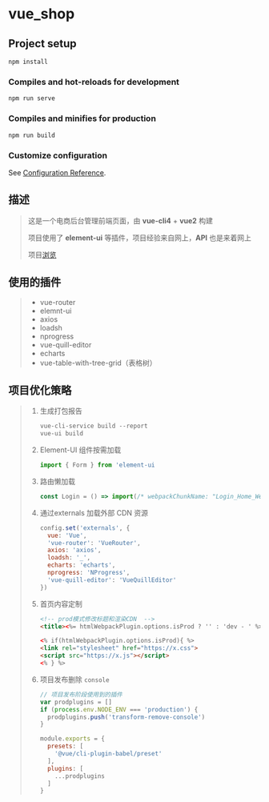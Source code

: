 # vue_shop

## Project setup

```
npm install
```

### Compiles and hot-reloads for development

```
npm run serve
```

### Compiles and minifies for production

```
npm run build
```

### Customize configuration

See [Configuration Reference](https://cli.vuejs.org/config/).

## 描述

> 这是一个电商后台管理前端页面，由 **vue-cli4** + **vue2** 构建
>
> 项目使用了 **element-ui** 等插件，项目经验来自网上，**API** 也是来着网上
>
> 项目[浏览](https://one.aprp.cn/demo/vue-shop/dist/#/login)

## 使用的插件

> * vue-router
> * elemnt-ui
> * axios
> * loadsh
> * nprogress
> * vue-quill-editor
> * echarts
> * vue-table-with-tree-grid（表格树）

## 项目优化策略

> 1. 生成打包报告
>
>    ```tex
>    vue-cli-service build --report
>    vue-ui build
>    ```
>
> 2. Element-UI 组件按需加载
>
>    ```js
>    import { Form } from 'element-ui
>    ```
>
> 3. 路由懒加载
>
>    ```js
>    const Login = () => import(/* webpackChunkName: "Login_Home_Welcome" */ '../components/Login.vue')
>    ```
>
> 4. 通过externals 加载外部 CDN 资源
>
>    ```js
>    config.set('externals', {
>      vue: 'Vue',
>      'vue-router': 'VueRouter',
>      axios: 'axios',
>      loadsh: '_',
>      echarts: 'echarts',
>      nprogress: 'NProgress',
>      'vue-quill-editor': 'VueQuillEditor'
>    })
>    ```
>
> 5. 首页内容定制
>
>    ```html
>    <!-- prod模式修改标题和渲染CDN  -->
>    <title><%= htmlWebpackPlugin.options.isProd ? '' : 'dev - ' %>电商后台管理系统</title>
>    
>    <% if(htmlWebpackPlugin.options.isProd){ %>
>    <link rel="stylesheet" href="https://x.css">
>    <script src="https://x.js"></script>
>    <% } %>
>    ```
>
> 6. 项目发布删除 `console`
>
>    ```js
>    // 项目发布阶段使用到的插件
>    var prodplugins = []
>    if (process.env.NODE_ENV === 'production') {
>      prodplugins.push('transform-remove-console')
>    }
>    
>    module.exports = {
>      presets: [
>        '@vue/cli-plugin-babel/preset'
>      ],
>      plugins: [
>        ...prodplugins
>      ]
>    }
>    ```